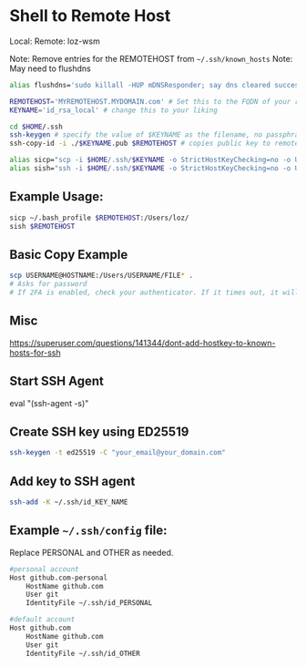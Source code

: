 # Shell to Remote Host

Local:
Remote: loz-wsm

Note: Remove entries for the REMOTEHOST from `~/.ssh/known_hosts`
Note: May need to flushdns

```bash
alias flushdns='sudo killall -HUP mDNSResponder; say dns cleared successfully'
```

```bash
REMOTEHOST='MYREMOTEHOST.MYDOMAIN.com' # Set this to the FQDN of your remote host
KEYNAME='id_rsa_local' # change this to your liking

cd $HOME/.ssh
ssh-keygen # specify the value of $KEYNAME as the filename, no passphrase
ssh-copy-id -i ./$KEYNAME.pub $REMOTEHOST # copies public key to remote machine's ~/.ssh/authorized_keys

alias sicp="scp -i $HOME/.ssh/$KEYNAME -o StrictHostKeyChecking=no -o UserKnownHostsFile=/dev/null -o LogLevel=QUIET"
alias sish="ssh -i $HOME/.ssh/$KEYNAME -o StrictHostKeyChecking=no -o UserKnownHostsFile=/dev/null -o LogLevel=QUIET"
```

## Example Usage:

```bash
sicp ~/.bash_profile $REMOTEHOST:/Users/loz/
sish $REMOTEHOST
```

## Basic Copy Example

```bash
scp USERNAME@HOSTNAME:/Users/USERNAME/FILE* .
# Asks for password
# If 2FA is enabled, check your authenticator. If it times out, it will ask for "Verification Code"
```

## Misc

https://superuser.com/questions/141344/dont-add-hostkey-to-known-hosts-for-ssh

## Start SSH Agent

eval "(ssh-agent -s)"

## Create SSH key using ED25519

```sh
ssh-keygen -t ed25519 -C "your_email@your_domain.com"
```

## Add key to SSH agent

```sh
ssh-add -K ~/.ssh/id_KEY_NAME
```

## Example `~/.ssh/config` file:

Replace PERSONAL and OTHER as needed.

```sh
#personal account
Host github.com-personal
    HostName github.com
    User git
    IdentityFile ~/.ssh/id_PERSONAL

#default account
Host github.com
    HostName github.com
    User git
    IdentityFile ~/.ssh/id_OTHER
```

